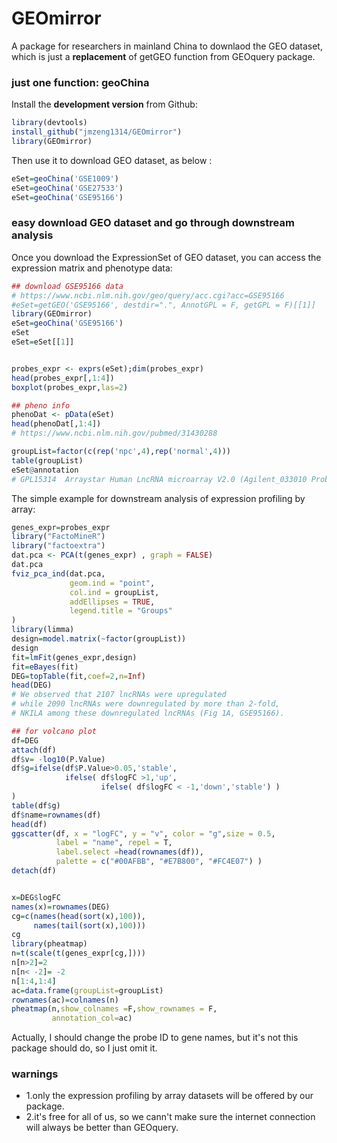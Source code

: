 # GEOmirror

A package for researchers in mainland China to downlaod the GEO dataset,  which is just a **replacement** of getGEO function from GEOquery package.

### just one function: geoChina

Install the **development version** from Github:

```r
library(devtools)
install_github("jmzeng1314/GEOmirror")
library(GEOmirror)
```

Then use it to download GEO dataset, as below :

```r
eSet=geoChina('GSE1009') 
eSet=geoChina('GSE27533') 
eSet=geoChina('GSE95166') 
```

### easy download GEO dataset and go through downstream analysis 

Once you download the ExpressionSet of GEO dataset, you can access the expression matrix and phenotype data: 

```r
## download GSE95166 data
# https://www.ncbi.nlm.nih.gov/geo/query/acc.cgi?acc=GSE95166
#eSet=getGEO('GSE95166', destdir=".", AnnotGPL = F, getGPL = F)[[1]]
library(GEOmirror)
eSet=geoChina('GSE95166')
eSet
eSet=eSet[[1]]


probes_expr <- exprs(eSet);dim(probes_expr)
head(probes_expr[,1:4])
boxplot(probes_expr,las=2)

## pheno info
phenoDat <- pData(eSet)
head(phenoDat[,1:4])
# https://www.ncbi.nlm.nih.gov/pubmed/31430288

groupList=factor(c(rep('npc',4),rep('normal',4)))
table(groupList)
eSet@annotation
# GPL15314	Arraystar Human LncRNA microarray V2.0 (Agilent_033010 Probe Name version)

```

The simple example for downstream analysis of expression profiling by array:

```r
genes_expr=probes_expr
library("FactoMineR")
library("factoextra")
dat.pca <- PCA(t(genes_expr) , graph = FALSE)
dat.pca
fviz_pca_ind(dat.pca,
             geom.ind = "point",
             col.ind = groupList,
             addEllipses = TRUE,
             legend.title = "Groups"
)
library(limma)
design=model.matrix(~factor(groupList))
design
fit=lmFit(genes_expr,design)
fit=eBayes(fit)
DEG=topTable(fit,coef=2,n=Inf)
head(DEG)
# We observed that 2107 lncRNAs were upregulated
# while 2090 lncRNAs were downregulated by more than 2-fold,
# NKILA among these downregulated lncRNAs (Fig 1A, GSE95166).

## for volcano plot
df=DEG
attach(df)
df$v= -log10(P.Value)
df$g=ifelse(df$P.Value>0.05,'stable',
            ifelse( df$logFC >1,'up',
                    ifelse( df$logFC < -1,'down','stable') )
)
table(df$g)
df$name=rownames(df)
head(df)
ggscatter(df, x = "logFC", y = "v", color = "g",size = 0.5,
          label = "name", repel = T,
          label.select =head(rownames(df)),
          palette = c("#00AFBB", "#E7B800", "#FC4E07") )
detach(df)


x=DEG$logFC
names(x)=rownames(DEG)
cg=c(names(head(sort(x),100)),
     names(tail(sort(x),100)))
cg
library(pheatmap)
n=t(scale(t(genes_expr[cg,])))
n[n>2]=2
n[n< -2]= -2
n[1:4,1:4]
ac=data.frame(groupList=groupList)
rownames(ac)=colnames(n)  
pheatmap(n,show_colnames =F,show_rownames = F,
         annotation_col=ac)
```

Actually, I should change the probe ID to gene names, but it's not this package should do, so I just omit it.

### warnings

- 1.only the expression profiling by array datasets will be offered by our package.
- 2.it's free for all of us, so we cann't make sure the internet connection will always be better than GEOquery. 

